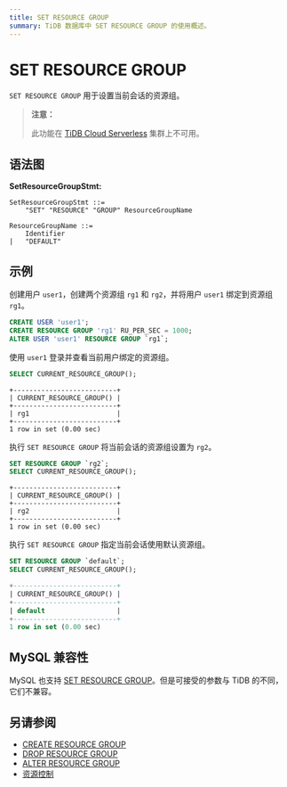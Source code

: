 ```yaml
---
title: SET RESOURCE GROUP
summary: TiDB 数据库中 SET RESOURCE GROUP 的使用概述。
---
```


# SET RESOURCE GROUP

`SET RESOURCE GROUP` 用于设置当前会话的资源组。

> **注意：**
>
> 此功能在 [TiDB Cloud Serverless](https://docs.pingcap.com/tidbcloud/select-cluster-tier#tidb-cloud-serverless) 集群上不可用。

## 语法图

**SetResourceGroupStmt:**

```ebnf+diagram
SetResourceGroupStmt ::=
    "SET" "RESOURCE" "GROUP" ResourceGroupName

ResourceGroupName ::=
    Identifier
|   "DEFAULT"
```

## 示例

创建用户 `user1`，创建两个资源组 `rg1` 和 `rg2`，并将用户 `user1` 绑定到资源组 `rg1`。

```sql
CREATE USER 'user1';
CREATE RESOURCE GROUP 'rg1' RU_PER_SEC = 1000;
ALTER USER 'user1' RESOURCE GROUP `rg1`;
```

使用 `user1` 登录并查看当前用户绑定的资源组。

```sql
SELECT CURRENT_RESOURCE_GROUP();
```

```
+--------------------------+
| CURRENT_RESOURCE_GROUP() |
+--------------------------+
| rg1                      |
+--------------------------+
1 row in set (0.00 sec)
```

执行 `SET RESOURCE GROUP` 将当前会话的资源组设置为 `rg2`。

```sql
SET RESOURCE GROUP `rg2`;
SELECT CURRENT_RESOURCE_GROUP();
```

```
+--------------------------+
| CURRENT_RESOURCE_GROUP() |
+--------------------------+
| rg2                      |
+--------------------------+
1 row in set (0.00 sec)
```

执行 `SET RESOURCE GROUP` 指定当前会话使用默认资源组。

```sql
SET RESOURCE GROUP `default`;
SELECT CURRENT_RESOURCE_GROUP();
```

```sql
+--------------------------+
| CURRENT_RESOURCE_GROUP() |
+--------------------------+
| default                  |
+--------------------------+
1 row in set (0.00 sec)
```

## MySQL 兼容性

MySQL 也支持 [SET RESOURCE GROUP](https://dev.mysql.com/doc/refman/8.0/en/set-resource-group.html)。但是可接受的参数与 TiDB 的不同，它们不兼容。

## 另请参阅

* [CREATE RESOURCE GROUP](/sql-statements/sql-statement-create-resource-group.md)
* [DROP RESOURCE GROUP](/sql-statements/sql-statement-drop-resource-group.md)
* [ALTER RESOURCE GROUP](/sql-statements/sql-statement-alter-resource-group.md)
* [资源控制](/tidb-resource-control.md)
